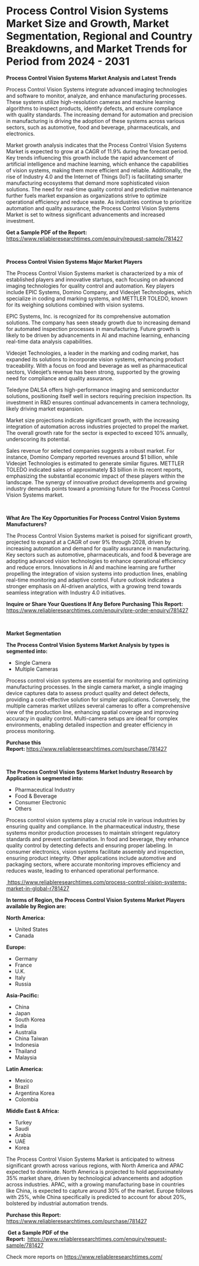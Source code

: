<p><h1>Process Control Vision Systems Market Size and Growth, Market Segmentation, Regional and Country Breakdowns, and Market Trends for Period from 2024 -  2031</h1></p><p><strong>Process Control Vision Systems Market Analysis and Latest Trends</strong></p>
<p><p>Process Control Vision Systems integrate advanced imaging technologies and software to monitor, analyze, and enhance manufacturing processes. These systems utilize high-resolution cameras and machine learning algorithms to inspect products, identify defects, and ensure compliance with quality standards. The increasing demand for automation and precision in manufacturing is driving the adoption of these systems across various sectors, such as automotive, food and beverage, pharmaceuticals, and electronics.</p><p>Market growth analysis indicates that the Process Control Vision Systems Market is expected to grow at a CAGR of 11.9% during the forecast period. Key trends influencing this growth include the rapid advancement of artificial intelligence and machine learning, which enhance the capabilities of vision systems, making them more efficient and reliable. Additionally, the rise of Industry 4.0 and the Internet of Things (IoT) is facilitating smarter manufacturing ecosystems that demand more sophisticated vision solutions. The need for real-time quality control and predictive maintenance further fuels market expansion as organizations strive to optimize operational efficiency and reduce waste. As industries continue to prioritize automation and quality assurance, the Process Control Vision Systems Market is set to witness significant advancements and increased investment.</p></p>
<p><strong>Get a Sample PDF of the Report:&nbsp;</strong> <a href="https://www.reliableresearchtimes.com/enquiry/request-sample/781427?utm_campaign=1558&utm_medium=2&utm_source=Github&utm_content=ia&utm_term=30122024&utm_id=process-control-vision-systems">https://www.reliableresearchtimes.com/enquiry/request-sample/781427</a></p>
<p>&nbsp;</p>
<p><strong>Process Control Vision Systems Major Market Players</strong></p>
<p><p>The Process Control Vision Systems market is characterized by a mix of established players and innovative startups, each focusing on advanced imaging technologies for quality control and automation. Key players include EPIC Systems, Domino Company, and Videojet Technologies, which specialize in coding and marking systems, and METTLER TOLEDO, known for its weighing solutions combined with vision systems.</p><p>EPIC Systems, Inc. is recognized for its comprehensive automation solutions. The company has seen steady growth due to increasing demand for automated inspection processes in manufacturing. Future growth is likely to be driven by advancements in AI and machine learning, enhancing real-time data analysis capabilities.</p><p>Videojet Technologies, a leader in the marking and coding market, has expanded its solutions to incorporate vision systems, enhancing product traceability. With a focus on food and beverage as well as pharmaceutical sectors, Videojet’s revenue has been strong, supported by the growing need for compliance and quality assurance.</p><p>Teledyne DALSA offers high-performance imaging and semiconductor solutions, positioning itself well in sectors requiring precision inspection. Its investment in R&D ensures continual advancements in camera technology, likely driving market expansion.</p><p>Market size projections indicate significant growth, with the increasing integration of automation across industries projected to propel the market. The overall growth rate for the sector is expected to exceed 10% annually, underscoring its potential.</p><p>Sales revenue for selected companies suggests a robust market. For instance, Domino Company reported revenues around $1 billion, while Videojet Technologies is estimated to generate similar figures. METTLER TOLEDO indicated sales of approximately $3 billion in its recent reports, emphasizing the substantial economic impact of these players within the landscape. The synergy of innovative product developments and growing industry demands points toward a promising future for the Process Control Vision Systems market.</p></p>
<p>&nbsp;</p>
<p><strong>What Are The Key Opportunities For Process Control Vision Systems Manufacturers?</strong></p>
<p><p>The Process Control Vision Systems market is poised for significant growth, projected to expand at a CAGR of over 9% through 2028, driven by increasing automation and demand for quality assurance in manufacturing. Key sectors such as automotive, pharmaceuticals, and food & beverage are adopting advanced vision technologies to enhance operational efficiency and reduce errors. Innovations in AI and machine learning are further propelling the integration of vision systems into production lines, enabling real-time monitoring and adaptive control. Future outlook indicates a stronger emphasis on AI-driven analytics, with a growing trend towards seamless integration with Industry 4.0 initiatives.</p></p>
<p><strong>Inquire or Share Your Questions If Any Before Purchasing This Report:</strong> <a href="https://www.reliableresearchtimes.com/enquiry/pre-order-enquiry/781427?utm_campaign=1558&utm_medium=2&utm_source=Github&utm_content=ia&utm_term=30122024&utm_id=process-control-vision-systems">https://www.reliableresearchtimes.com/enquiry/pre-order-enquiry/781427</a></p>
<p>&nbsp;</p>
<p><strong>Market Segmentation</strong></p>
<p><strong>The Process Control Vision Systems Market Analysis by types is segmented into:</strong></p>
<p><ul><li>Single Camera</li><li>Multiple Cameras</li></ul></p>
<p><p>Process control vision systems are essential for monitoring and optimizing manufacturing processes. In the single camera market, a single imaging device captures data to assess product quality and detect defects, providing a cost-effective solution for simpler applications. Conversely, the multiple cameras market utilizes several cameras to offer a comprehensive view of the production line, enhancing spatial coverage and improving accuracy in quality control. Multi-camera setups are ideal for complex environments, enabling detailed inspection and greater efficiency in process monitoring.</p></p>
<p><strong>Purchase this Report:&nbsp;</strong><a href="https://www.reliableresearchtimes.com/purchase/781427?utm_campaign=1558&utm_medium=2&utm_source=Github&utm_content=ia&utm_term=30122024&utm_id=process-control-vision-systems">https://www.reliableresearchtimes.com/purchase/781427</a></p>
<p>&nbsp;</p>
<p><strong>The Process Control Vision Systems Market Industry Research by Application is segmented into:</strong></p>
<p><ul><li>Pharmaceutical Industry</li><li>Food & Beverage</li><li>Consumer Electronic</li><li>Others</li></ul></p>
<p><p>Process control vision systems play a crucial role in various industries by ensuring quality and compliance. In the pharmaceutical industry, these systems monitor production processes to maintain stringent regulatory standards and prevent contamination. In food and beverage, they enhance quality control by detecting defects and ensuring proper labeling. In consumer electronics, vision systems facilitate assembly and inspection, ensuring product integrity. Other applications include automotive and packaging sectors, where accurate monitoring improves efficiency and reduces waste, leading to enhanced operational performance.</p></p>
<p><a href="https://www.reliableresearchtimes.com/process-control-vision-systems-market-in-global-r781427?utm_campaign=1558&utm_medium=2&utm_source=Github&utm_content=ia&utm_term=30122024&utm_id=process-control-vision-systems">&nbsp;https://www.reliableresearchtimes.com/process-control-vision-systems-market-in-global-r781427</a></p>
<p><strong>In terms of Region, the Process Control Vision Systems Market Players available by Region are:</strong></p>
<p>
    <p> <strong> North America: </strong>
        <ul>
            <li>United States</li>
            <li>Canada</li>
        </ul>
        </p> 
    <p> <strong> Europe: </strong>
        <ul>
            <li>Germany</li>
            <li>France</li>
            <li>U.K.</li>
            <li>Italy</li>
            <li>Russia</li>
        </ul>
        </p> 
    <p> <strong> Asia-Pacific: </strong>
        <ul>
            <li>China</li>
            <li>Japan</li>
            <li>South Korea</li>
            <li>India</li>
            <li>Australia</li>
            <li>China Taiwan</li>
            <li>Indonesia</li>
            <li>Thailand</li>
            <li>Malaysia</li>
        </ul>
        </p> 
    <p> <strong> Latin America: </strong>
        <ul>
            <li>Mexico</li>
            <li>Brazil</li>
            <li>Argentina Korea</li>
            <li>Colombia</li>
        </ul>
        </p> 
    <p> <strong> Middle East & Africa: </strong>
        <ul>
            <li>Turkey</li>
            <li>Saudi</li>
            <li>Arabia</li>
            <li>UAE</li>
            <li>Korea</li>
        </ul>
    </p>
    </p>
<p><p>The Process Control Vision Systems Market is anticipated to witness significant growth across various regions, with North America and APAC expected to dominate. North America is projected to hold approximately 35% market share, driven by technological advancements and adoption across industries. APAC, with a growing manufacturing base in countries like China, is expected to capture around 30% of the market. Europe follows with 25%, while China specifically is predicted to account for about 20%, bolstered by industrial automation trends.</p></p>
<p><strong>Purchase this Report: </strong><a href="https://www.reliableresearchtimes.com/purchase/781427?utm_campaign=1558&utm_medium=2&utm_source=Github&utm_content=ia&utm_term=30122024&utm_id=process-control-vision-systems">https://www.reliableresearchtimes.com/purchase/781427</a></p>
<p>&nbsp;<strong>Get a Sample PDF of the Report:&nbsp;&nbsp;</strong><a href="https://www.reliableresearchtimes.com/enquiry/request-sample/781427?utm_campaign=1558&utm_medium=2&utm_source=Github&utm_content=ia&utm_term=30122024&utm_id=process-control-vision-systems">https://www.reliableresearchtimes.com/enquiry/request-sample/781427</a></p>
<p><strong></strong></p>
<p>Check more reports on <a href="https://www.reliableresearchtimes.com/?utm_campaign=1558&utm_medium=2&utm_source=Github&utm_content=ia&utm_term=30122024&utm_id=process-control-vision-systems">https://www.reliableresearchtimes.com/</a></p>